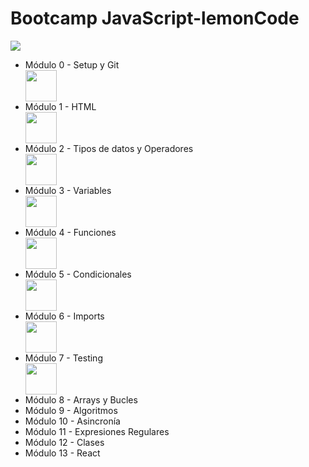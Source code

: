 # Bootcamp JavaScript-lemonCode
<img src="https://images.squarespace-cdn.com/content/v1/56cdb491a3360cdd18de5e16/1536155167931-3JJ7O74IM4QP88L0RQS9/3_200.png?format=400w](https://static1.squarespace.com/static/ta/56cdb491a3360cdd18de5e16/1079/assets/bootcamp-backend/logo.svg)https://static1.squarespace.com/static/ta/56cdb491a3360cdd18de5e16/1079/assets/bootcamp-backend/logo.svg">

<ul>
<li>Módulo 0 - Setup y Git</li>
<img width="50"src="https://git-scm.com/images/logos/downloads/Git-Icon-1788C.png"> 
<li>Módulo 1 - HTML</li>
<img width="50" src="https://cdn-icons-png.flaticon.com/512/174/174854.png">
<li>Módulo 2 - Tipos de datos y Operadores</li>
<img width="50" src="https://encrypted-tbn3.gstatic.com/images?q=tbn:ANd9GcRQMC4KcZm_6JcojvfdpzONlyNN5Y-c49F8Aa3aFoFlotO-yuKk" >
<li>Módulo 3 - Variables</li>
<img width="50" src="https://cdn-icons-png.flaticon.com/512/9757/9757573.png" >
<li>Módulo 4 - Funciones</li>
<img width="50" src="" >
<li>Módulo 5 - Condicionales</li>
<img width="50" src="" >
<li>Módulo 6 - Imports</li>
<img width="50" src="" >
<li>Módulo 7 - Testing</li>
<img width="50" src="" >
<li>Módulo 8 - Arrays y Bucles</li>
<li>Módulo 9 - Algoritmos</li>
<li>Módulo 10 - Asincronía</li>
<li>Módulo 11 - Expresiones Regulares</li>
<li>Módulo 12 - Clases</li>
<li>Módulo 13 - React</li>
</ul>
